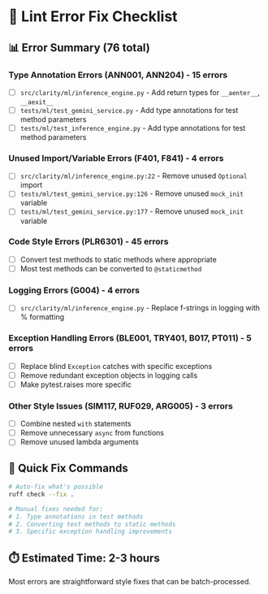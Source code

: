 # 🔧 Lint Error Fix Checklist

## 📊 **Error Summary (76 total)**

### **Type Annotation Errors (ANN001, ANN204) - 15 errors**
- [ ] `src/clarity/ml/inference_engine.py` - Add return types for `__aenter__`, `__aexit__`
- [ ] `tests/ml/test_gemini_service.py` - Add type annotations for test method parameters
- [ ] `tests/ml/test_inference_engine.py` - Add type annotations for test method parameters

### **Unused Import/Variable Errors (F401, F841) - 4 errors**
- [ ] `src/clarity/ml/inference_engine.py:22` - Remove unused `Optional` import
- [ ] `tests/ml/test_gemini_service.py:126` - Remove unused `mock_init` variable
- [ ] `tests/ml/test_gemini_service.py:177` - Remove unused `mock_init` variable

### **Code Style Errors (PLR6301) - 45 errors**
- [ ] Convert test methods to static methods where appropriate
- [ ] Most test methods can be converted to `@staticmethod`

### **Logging Errors (G004) - 4 errors**
- [ ] `src/clarity/ml/inference_engine.py` - Replace f-strings in logging with % formatting

### **Exception Handling Errors (BLE001, TRY401, B017, PT011) - 5 errors**
- [ ] Replace blind `Exception` catches with specific exceptions
- [ ] Remove redundant exception objects in logging calls
- [ ] Make pytest.raises more specific

### **Other Style Issues (SIM117, RUF029, ARG005) - 3 errors**
- [ ] Combine nested `with` statements
- [ ] Remove unnecessary `async` from functions
- [ ] Remove unused lambda arguments

## 🚀 **Quick Fix Commands**

```bash
# Auto-fix what's possible
ruff check --fix .

# Manual fixes needed for:
# 1. Type annotations in test methods
# 2. Converting test methods to static methods
# 3. Specific exception handling improvements
```

## ⏱️ **Estimated Time: 2-3 hours**

Most errors are straightforward style fixes that can be batch-processed. 